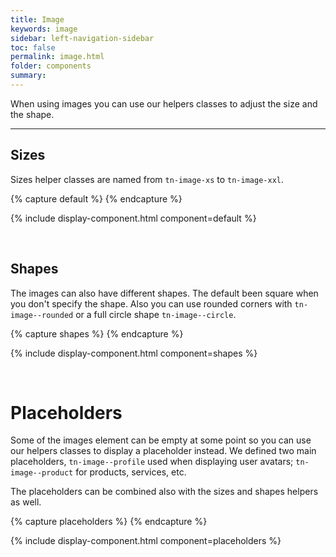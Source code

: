 ```yaml
---
title: Image
keywords: image
sidebar: left-navigation-sidebar
toc: false
permalink: image.html
folder: components
summary:
---
```


When using images you can use our helpers classes to adjust the size and the shape.

<hr>

## Sizes

Sizes helper classes are named from `tn-image-xs` to `tn-image-xxl`.

{% capture default %}
<span class="tn-image tn-image--xs" aria-label="Image label" style="background-image: url('https://placeimg.com/400/400/nature');"></span>
<span class="tn-image tn-image--s" aria-label="Image label" style="background-image: url('https://placeimg.com/400/400/nature');"></span>
<span class="tn-image tn-image--m" aria-label="Image label" style="background-image: url('https://placeimg.com/400/400/nature');"></span>
<span class="tn-image tn-image--l" aria-label="Image label" style="background-image: url('https://placeimg.com/400/400/nature');"></span>
<span class="tn-image tn-image--xl" aria-label="Image label" style="background-image: url('https://placeimg.com/400/400/nature');"></span>
<span class="tn-image tn-image--xxl" aria-label="Image label" style="background-image: url('https://placeimg.com/400/400/nature');"></span>
{% endcapture %}

{% include display-component.html component=default %}

<br>

## Shapes

The images can also have different shapes. The default been square when you don't specify the shape. Also you can use rounded corners with `tn-image--rounded` or a full circle shape `tn-image--circle`. 

{% capture shapes %}
<span class="tn-image tn-image--xxl" aria-label="Image label" style="background-image: url('https://placeimg.com/400/400/nature');"></span>
<span class="tn-image tn-image--xxl tn-image--rounded" aria-label="Image label" style="background-image: url('https://placeimg.com/400/400/nature');"></span>
<span class="tn-image tn-image--xxl tn-image--circle" aria-label="Image label" style="background-image: url('https://placeimg.com/400/400/nature');"></span>
{% endcapture %}

{% include display-component.html component=shapes %}

<br>

# Placeholders

Some of the images element can be empty at some point so you can use our helpers classes to display a placeholder instead. We defined two main placeholders, `tn-image--profile` used when displaying user avatars; `tn-image--product` for products, services, etc.

The placeholders can be combined also with the sizes and shapes helpers as well.

{% capture placeholders %}
<span class="tn-image tn-image--xl tn-image--rounded tn-image--product" aria-label="Product"></span>
<span class="tn-image tn-image--xxl tn-image--rounded tn-image--product" aria-label="Product"></span>
<span class="tn-image tn-image--xl tn-image--circle tn-image--profile" aria-label="John Smith"></span>
<span class="tn-image tn-image--xxl tn-image--circle tn-image--profile" aria-label="John Smith"></span>
{% endcapture %}

{% include display-component.html component=placeholders %}
